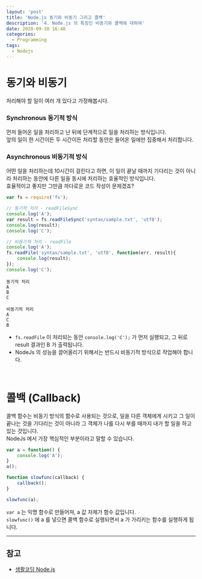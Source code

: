 ```yaml
---
layout: 'post'
title: 'Node.js 동기와 비동기 그리고 콜백'
description: '4. Node.js 의 특징인 비동기와 콜백에 대하여'
date: 2020-09-30 16:48
categories:
  - Programming
tags:
  - Nodejs
---
```



# 동기와 비동기 
처리해야 할 일이 여러 개 있다고 가정해봅시다.   

### Synchronous 동기적 방식
먼저 들어온 일을 처리하고 난 뒤에 단계적으로 일을 처리하는 방식입니다.   
앞의 일이 한 시간이든 두 시간이든 처리할 동안은 들어온 일에만 집중해서 처리합니다. 

### Asynchronous 비동기적 방식
어떤 일을 처리하는데 10시간이 걸린다고 하면, 이 일이 끝날 때까지 기다리는 것이 아니라 처리하는 동안에 다른 일을 동시에 처리하는 효율적인 방식입니다.   
효율적이고 좋지만 그만큼 까다로운 코드 작성이 문제겠죠?   


```javascript
var fs = require('fs');

// 동기적 처리 - readFileSync
console.log('A');
var result = fs.readFileSync('syntax/sample.txt', 'utf8');
console.log(result);
console.log('C');

// 비동기적 처리 - readFile
console.log('A');
fs.readFile('syntax/sample.txt', 'utf8', function(err, result){
    console.log(result);
});
console.log('C');
```
```
동기적 처리
A
B
C
```
```
비동기적 처리
A
C
B
```

* `fs.readFile` 이 처리되는 동안 `console.log('C');` 가 먼저 실행되고, 그 뒤로 result 결과인 B 가 출력됩니다. 
* NodeJs 의 성능을 끌어올리기 위해서는 반드시 비동기적 방식으로 작업해야 합니다. 
<br/>


# 콜백 (Callback)
콜백 함수는 비동기 방식의 함수로 사용되는 것으로, 일을 다른 객체에게 시키고 그 일이 끝나는 것을 기다리는 것이 아니라 그 객체가 나를 다시 부를 때까지 내가 할 일을 하고 있는 것입니다.   
NodeJs 에서 가장 핵심적인 부분이라고 말할 수 있습니다.    

```javascript
var a = function() {
    console.log('A');
}
a();

function slowfunc(callback) {
    callback();
}

slowfunc(a);
```
`var a` 는 익명 함수로 만들어져, a 값 자체가 함수 값입니다.   
`slowfunc()` 에 a 를 넣으면 콜백 함수로 실행되면서 a 가 가리키는 함수를 실행하게 됩니다. 
<br/>


***
## 참고
* [생활코딩 Node.js](https://opentutorials.org/course/3332)
